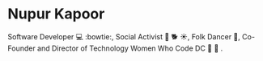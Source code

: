 Nupur Kapoor
===========

Software Developer :computer: :bowtie:, Social Activist :hibiscus: :dog2: :sunny:, Folk Dancer :dancer:, Co-Founder and Director of Technology Women Who Code DC :woman: :two_women_holding_hands: . 
